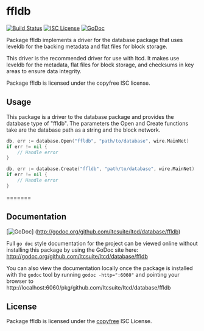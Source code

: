 ffldb
=====

[![Build Status](https://travis-ci.org/ltcsuite/ltcd.png?branch=master)](https://travis-ci.org/ltcsuite/ltcd)
[![ISC License](http://img.shields.io/badge/license-ISC-blue.svg)](http://copyfree.org)
[![GoDoc](https://godoc.org/github.com/ltcsuite/ltcd/database/ffldb?status.png)](http://godoc.org/github.com/ltcsuite/ltcd/database/ffldb)

Package ffldb implements a driver for the database package that uses leveldb for
the backing metadata and flat files for block storage.

This driver is the recommended driver for use with ltcd.  It makes use leveldb
for the metadata, flat files for block storage, and checksums in key areas to
ensure data integrity.

Package ffldb is licensed under the copyfree ISC license.

## Usage

This package is a driver to the database package and provides the database type
of "ffldb".  The parameters the Open and Create functions take are the
database path as a string and the block network.

```Go
db, err := database.Open("ffldb", "path/to/database", wire.MainNet)
if err != nil {
	// Handle error
}
```

```Go
db, err := database.Create("ffldb", "path/to/database", wire.MainNet)
if err != nil {
	// Handle error
}
```

=======
## Documentation

[![GoDoc](https://godoc.org/github.com/ltcsuite/ltcd/database/ffldb?status.png)]
(http://godoc.org/github.com/ltcsuite/ltcd/database/ffldb)

Full `go doc` style documentation for the project can be viewed online without
installing this package by using the GoDoc site here:
http://godoc.org/github.com/ltcsuite/ltcd/database/ffldb

You can also view the documentation locally once the package is installed with
the `godoc` tool by running `godoc -http=":6060"` and pointing your browser to
http://localhost:6060/pkg/github.com/ltcsuite/ltcd/database/ffldb

## License

Package ffldb is licensed under the [copyfree](http://copyfree.org) ISC
License.
